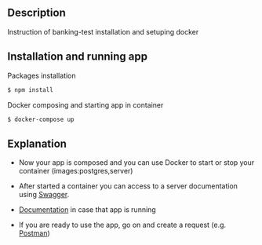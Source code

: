 ## Description

Instruction of banking-test installation and setuping docker

## Installation and running app

Packages installation
```bash
$ npm install
```

Docker composing and starting app in container
```bash
$ docker-compose up
```

## Explanation

- Now your app is composed and you can use Docker to start or stop your container (images:postgres,server)

- After started a container you can access to a server documentation using [Swagger](https://swagger.io).

- [Documentation](http://localhost:4040/docs) in case that app is running

- If you are ready to use the app, go on and create a request (e.g. [Postman](https://www.postman.com))
